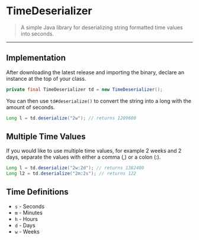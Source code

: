 # TimeDeserializer
> A simple Java library for deserializing string formatted time values into seconds.
---
## Implementation
After downloading the latest release and importing the binary, declare an instance at the top of your class.
```java
private final TimeDeserializer td = new TimeDeserializer();
```
You can then use `td#deserialize()` to convert the string into a long with the amount of seconds.
```java
Long l = td.deserialize("2w"); // returns 1209600
```

## Multiple Time Values
If you would like to use multiple time values, for example 2 weeks and 2 days, separate the values with either a comma (,) or a colon (:).
```java
Long l = td.deserialize("2w:2d"); // returns 1382400
Long l2 = td.deserialize("2m:2s"); // returns 122
```

## Time Definitions
- `s` - Seconds
- `m` - Minutes
- `h` - Hours
- `d` - Days
- `w` - Weeks
